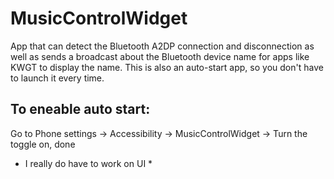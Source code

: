 # MusicControlWidget
App that can detect the Bluetooth A2DP connection and disconnection as well as sends a broadcast about the Bluetooth device name for apps like KWGT to display the name. This is also an auto-start app, so you don't have to launch it every time.

## To eneable auto start:
Go to Phone settings -> Accessibility -> MusicControlWidget -> Turn the toggle on, done

* I really do have to work on UI *
